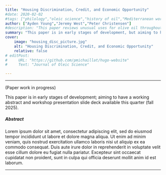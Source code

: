 ```yaml
---
title: "Housing Discrimination, Credit, and Economic Opportunity"
#date: 2020-02-02
#tags: ["philology","oleic science","history of oil","Mediterranean world"]
author: ["Ayden Young","Jeremy West","Peter Christensen"]
#description: "This paper reviews unusual uses for olive oil throughout the Mediterranean world. Published in the Journal of Oleic Science, 2013." 
summary: "This paper is in early stages of development, but aiming to have a working abstract and a workshop presentation slide deck available this quarter." 
cover:
    image: "housing_disc_picture.jpg"
    alt: "Housing Discrimination, Credit, and Economic Opportunity"
    relative: false
# editPost:
#     URL: "https://github.com/pmichaillat/hugo-website"
#     Text: "Journal of Oleic Science"

---
```


---

<!-- ##### Download

+ [Paper](paper1.pdf)
+ [Online appendix](appendix1.pdf)
+ [Code and data](https://github.com/pmichaillat/feru)

--- -->

(Paper work in progress)

This paper is in early stages of development; aiming to have a working abstract and workshop presentation slide deck available this quarter (fall 2025).

##### Abstract

Lorem ipsum dolor sit amet, consectetur adipiscing elit, sed do eiusmod tempor incididunt ut labore et dolore magna aliqua. Ut enim ad minim veniam, quis nostrud exercitation ullamco laboris nisi ut aliquip ex ea commodo consequat. Duis aute irure dolor in reprehenderit in voluptate velit esse cillum dolore eu fugiat nulla pariatur. Excepteur sint occaecat cupidatat non proident, sunt in culpa qui officia deserunt mollit anim id est laborum.

---

<!-- ##### Related material

+ [Presentation slides](presentation1.pdf) -->
<!-- + [Summary of the paper](https://www.penguinrandomhouse.com/books/110403/unusual-uses-for-olive-oil-by-alexander-mccall-smith/) -->


<!-- ##### Figure 6: Some Uses For Olive Oil

![](paper1.png)

--- -->

<!-- ##### Citation

Unterholzer, Detlev A., and  Moritz-Maria von Igelfeld. 2013. "Unusual Uses For Olive Oil." *Journal of Oleic Science* 34 (1): 449–489. http://www.alexandermccallsmith.com/book/unusual-uses-for-olive-oil.

```BibTeX
@article{UI13,
author = {Detlev A. Unterholzer and Moritz-Maria von Igelfeld},
year = {2013},
title ={Unusual Uses For Olive Oil},
journal = {Journal of Oleic Science},
volume = {34},
number = {1},
pages = {449--489},
url = {http://www.alexandermccallsmith.com/book/unusual-uses-for-olive-oil}}
``` -->

